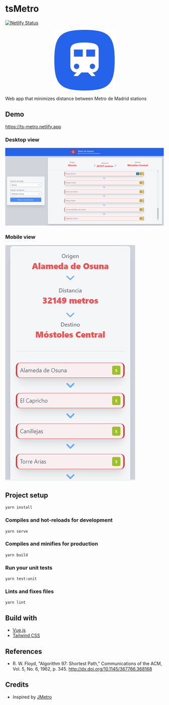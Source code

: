# tsMetro

[![Netlify Status](https://api.netlify.com/api/v1/badges/7add0aa1-500e-4feb-8e9e-2b93146cacb6/deploy-status)](https://app.netlify.com/sites/ts-metro/deploys)

<p align="center">
  <img src="./docs/imgs/logo.png" alt="Logo">
  <p>Web app that minimizes distance between Metro de Madrid stations</p>
</p>

## Demo

https://ts-metro.netlify.app

### Desktop view

[![tsMetro screenshot for desktop](./docs/imgs/tsmetro-desktop.png)](https://ts-metro.netlify.app)

### Mobile view

[![tsMetro screenshot for mobile](./docs/imgs/tsmetro-mobile.png)](https://ts-metro.netlify.app)

## Project setup
```
yarn install
```

### Compiles and hot-reloads for development
```
yarn serve
```

### Compiles and minifies for production
```
yarn build
```

### Run your unit tests
```
yarn test:unit
```

### Lints and fixes files
```
yarn lint
```

## Build with

* [Vue.js](https://vuejs.org)
* [Tailwind CSS](https://tailwindcss.com)

## References

* R. W. Floyd, "Algorithm 97: Shortest Path," Communications of the ACM, Vol. 5, No. 6, 1962, p. 345.
http://dx.doi.org/10.1145/367766.368168

## Credits

* Inspired by [JMetro](https://github.com/jiep/jMetro)

